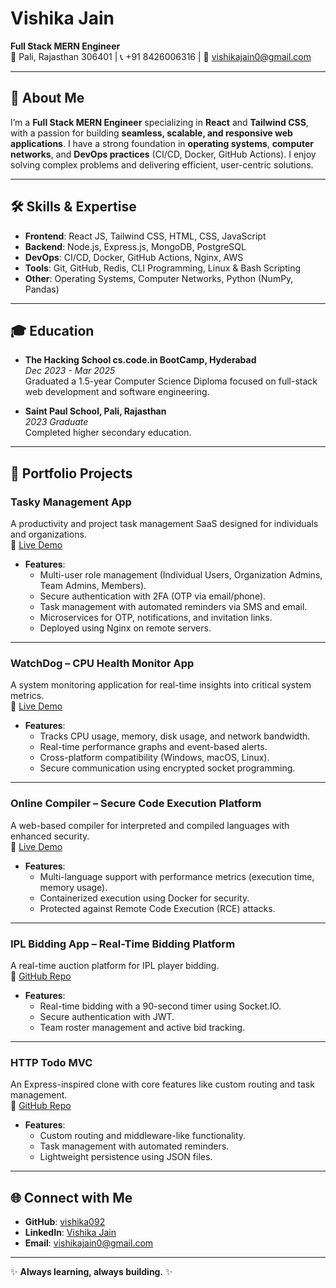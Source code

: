 # Vishika Jain  
**Full Stack MERN Engineer**  
📍 Pali, Rajasthan 306401 | 📞 +91 8426006316 | 📧 vishikajain0@gmail.com  

---

## 👋 About Me  
I’m a **Full Stack MERN Engineer** specializing in **React** and **Tailwind CSS**, with a passion for building **seamless, scalable, and responsive web applications**. I have a strong foundation in **operating systems**, **computer networks**, and **DevOps practices** (CI/CD, Docker, GitHub Actions). I enjoy solving complex problems and delivering efficient, user-centric solutions.  

---

## 🛠 Skills & Expertise  
- **Frontend**: React JS, Tailwind CSS, HTML, CSS, JavaScript  
- **Backend**: Node.js, Express.js, MongoDB, PostgreSQL  
- **DevOps**: CI/CD, Docker, GitHub Actions, Nginx, AWS  
- **Tools**: Git, GitHub, Redis, CLI Programming, Linux & Bash Scripting  
- **Other**: Operating Systems, Computer Networks, Python (NumPy, Pandas)  

---

## 🎓 Education  
- **The Hacking School cs.code.in BootCamp, Hyderabad**  
  *Dec 2023 - Mar 2025*  
  Graduated a 1.5-year Computer Science Diploma focused on full-stack web development and software engineering.  

- **Saint Paul School, Pali, Rajasthan**  
  *2023 Graduate*  
  Completed higher secondary education.  

---

## 🚀 Portfolio Projects  

### **Tasky Management App**  
A productivity and project task management SaaS designed for individuals and organizations.  
🔗 [Live Demo](https://tasky.vishika.life/home)  
- **Features**:  
  - Multi-user role management (Individual Users, Organization Admins, Team Admins, Members).  
  - Secure authentication with 2FA (OTP via email/phone).  
  - Task management with automated reminders via SMS and email.  
  - Microservices for OTP, notifications, and invitation links.  
  - Deployed using Nginx on remote servers.  

---

### **WatchDog – CPU Health Monitor App**  
A system monitoring application for real-time insights into critical system metrics.  
🔗 [Live Demo](http://watchdog.vishika.life/auth)  
- **Features**:  
  - Tracks CPU usage, memory, disk usage, and network bandwidth.  
  - Real-time performance graphs and event-based alerts.  
  - Cross-platform compatibility (Windows, macOS, Linux).  
  - Secure communication using encrypted socket programming.  

---

### **Online Compiler – Secure Code Execution Platform**  
A web-based compiler for interpreted and compiled languages with enhanced security.  
🔗 [Live Demo](https://compiler.vishika.life/)  
- **Features**:  
  - Multi-language support with performance metrics (execution time, memory usage).  
  - Containerized execution using Docker for security.  
  - Protected against Remote Code Execution (RCE) attacks.  

---

### **IPL Bidding App – Real-Time Bidding Platform**  
A real-time auction platform for IPL player bidding.  
🔗 [GitHub Repo](https://github.com/vishika092/IPL-bidding-project)  
- **Features**:  
  - Real-time bidding with a 90-second timer using Socket.IO.  
  - Secure authentication with JWT.  
  - Team roster management and active bid tracking.  

---

### **HTTP Todo MVC**  
An Express-inspired clone with core features like custom routing and task management.  
🔗 [GitHub Repo](https://github.com/vishika092/HTTP-Todo-MVC)  
- **Features**:  
  - Custom routing and middleware-like functionality.  
  - Task management with automated reminders.  
  - Lightweight persistence using JSON files.  

---

## 🌐 Connect with Me  
- **GitHub**: [vishika092](https://github.com/vishika092)  
- **LinkedIn**: [Vishika Jain](https://www.linkedin.com/in/vishika092)  
- **Email**: vishikajain0@gmail.com  

---

✨ **Always learning, always building.** ✨  
